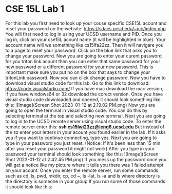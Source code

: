 # CSE 15L Lab 1
For this lab you first need to look up your couse specific CSE15L acount and reset your password on the website: 
https://sdacs.ucsd.edu/~icc/index.php
You will first need to log in using your UCSD username and PID.
Once you log in, click on your cse15L acount name (it will be highlighted in blue). Your account name will we something like cs15lfa22zz.
Then it will navigare you to a page to reset your password. Click on the blue link that asks you to change your password.
Now you are going to enter your curent password for you triton link acount then you can enter that same password for your new password or a different password for your new password.
This is important make sure you put no on the box that says to change your tritonLink password. Now you can click change password.
Now you have to download visual studio code for this lab. Go to this link to download:
https://code.visualstudio.com/
If you have mac download the mac version, if you have windows64 or 32 download the corect version. 
Once you have visual studio code downloaded and opened, it should look something like this:
![Image](Screen Shot 2023-01-12 at 2.19.02 PM.png)
Now you are going to open the terminal in visual studio code. You can do this by selecting terminal at the top and selecting new terminal.
Next you are going to log in to the UCSD remote server using visual studio code.
To enter the remote server enter this: **ssh cs15lwi23zz@ieng6.ucsd.edu**
But instead of the zz enter your letters in your acount you found earlier in the lab.
If it asks you if you want to continue connecting, type yes.
Next you are going to type in your password you just reset. (Notice: If it's been less than 15 min after you reset your password it might not work)
After you type in your password your terminal should look something like this:
![Image](Screen Shot 2023-01-12 at 2.42.45 PM.png)
If you mess up the password once you will get a notice like my picture where it tells you there was 1 failed attempt on your acount.
Once you enter the remote server, run some commands such as cd, ls, pwd, mkdir, cp, cd ~, ls -lat, ls -a and ls <directory> where directory is the directory is someone in your group
If you run some of those commands it should look like this:
  

